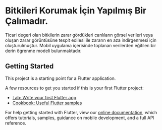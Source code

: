 # Bitkileri Korumak İçin Yapılmış Bir Çalımadır. 

Ticari degeri olan bitkilerin zarar gördükleri canlıların görsel verileri veya oluşan zarar görüntüsüne tespit edilesi ile zararın en aza indirgenmesi için oluşturulmuştur. Mobil uygulama içerisinde toplanan verilerden eğitilen bir derin ögrenme modeli bulunmaktadır.

## Getting Started

This project is a starting point for a Flutter application.

A few resources to get you started if this is your first Flutter project:

- [Lab: Write your first Flutter app](https://flutter.dev/docs/get-started/codelab)
- [Cookbook: Useful Flutter samples](https://flutter.dev/docs/cookbook)

For help getting started with Flutter, view our
[online documentation](https://flutter.dev/docs), which offers tutorials,
samples, guidance on mobile development, and a full API reference.
